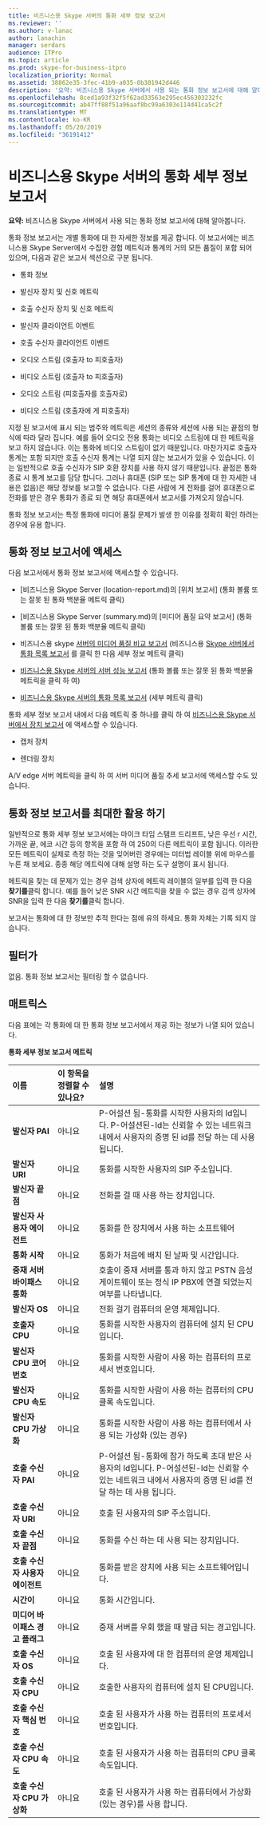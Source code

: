 ```yaml
---
title: 비즈니스용 Skype 서버의 통화 세부 정보 보고서
ms.reviewer: ''
ms.author: v-lanac
author: lanachin
manager: serdars
audience: ITPro
ms.topic: article
ms.prod: skype-for-business-itpro
localization_priority: Normal
ms.assetid: 38862e35-3fec-41b9-a035-0b301942d446
description: '요약: 비즈니스용 Skype 서버에서 사용 되는 통화 정보 보고서에 대해 알아봅니다.'
ms.openlocfilehash: 8ced1a93f32f5f62ad33563e295ec456303232fc
ms.sourcegitcommit: ab47ff88f51a96aaf8bc99a6303e114d41ca5c2f
ms.translationtype: MT
ms.contentlocale: ko-KR
ms.lasthandoff: 05/20/2019
ms.locfileid: "36191412"
---
```

# <a name="call-detail-report-in-skype-for-business-server"></a>비즈니스용 Skype 서버의 통화 세부 정보 보고서
 
**요약:** 비즈니스용 Skype 서버에서 사용 되는 통화 정보 보고서에 대해 알아봅니다.
  
통화 정보 보고서는 개별 통화에 대 한 자세한 정보를 제공 합니다. 이 보고서에는 비즈니스용 Skype Server에서 수집한 경험 메트릭과 통계의 거의 모든 품질이 포함 되어 있으며, 다음과 같은 보고서 섹션으로 구분 됩니다.
  
- 통화 정보 
    
- 발신자 장치 및 신호 메트릭
    
- 호출 수신자 장치 및 신호 메트릭
    
- 발신자 클라이언트 이벤트
    
- 호출 수신자 클라이언트 이벤트
    
- 오디오 스트림 (호출자 to 피호출자)
    
- 비디오 스트림 (호출자 to 피호출자)
    
- 오디오 스트림 (피호출자를 호출자로)
    
- 비디오 스트림 (호출자에 게 피호출자)
    
지정 된 보고서에 표시 되는 범주와 메트릭은 세션의 종류와 세션에 사용 되는 끝점의 형식에 따라 달라 집니다. 예를 들어 오디오 전용 통화는 비디오 스트림에 대 한 메트릭을 보고 하지 않습니다. 이는 통화에 비디오 스트림이 없기 때문입니다. 마찬가지로 호출자 통계는 포함 되지만 호출 수신자 통계는 나열 되지 않는 보고서가 있을 수 있습니다. 이는 일반적으로 호출 수신자가 SIP 호환 장치를 사용 하지 않기 때문입니다. 끝점은 통화 종료 시 통계 보고를 담당 합니다. 그러나 휴대폰 (SIP 또는 SIP 통계에 대 한 자세한 내용은 없음)은 해당 정보를 보고할 수 없습니다. 다른 사람에 게 전화를 걸어 휴대폰으로 전화를 받은 경우 통화가 종료 되 면 해당 휴대폰에서 보고서를 가져오지 않습니다.
  
통화 정보 보고서는 특정 통화에 미디어 품질 문제가 발생 한 이유를 정확히 확인 하려는 경우에 유용 합니다.
  
## <a name="accessing-the-call-detail-report"></a>통화 정보 보고서에 액세스

다음 보고서에서 통화 정보 보고서에 액세스할 수 있습니다.
  
- [비즈니스용 Skype Server (location-report.md)의 [위치 보고서] (통화 볼륨 또는 잘못 된 통화 백분율 메트릭 클릭)
    
- [비즈니스용 Skype Server (summary.md)의 [미디어 품질 요약 보고서] (통화 볼륨 또는 잘못 된 통화 백분율 메트릭 클릭)
    
- 비즈니스용 skype [서버의 미디어 품질 비교 보고서](comparison.md) (비즈니스용 [Skype 서버에서 통화 목록 보고서](call-list-report-0.md) 를 클릭 한 다음 세부 정보 메트릭 클릭)
    
- [비즈니스용 Skype 서버의 서버 성능 보고서](server-performance.md) (통화 볼륨 또는 잘못 된 통화 백분율 메트릭을 클릭 하 여)
    
- [비즈니스용 Skype 서버의 통화 목록 보고서](call-list-report-0.md) (세부 메트릭 클릭)
    
통화 세부 정보 보고서 내에서 다음 메트릭 중 하나를 클릭 하 여 [비즈니스용 Skype 서버에서 장치 보고서](device-report.md) 에 액세스할 수 있습니다.
  
- 캡처 장치
    
- 렌더링 장치
    
A/V edge 서버 메트릭을 클릭 하 여 서버 미디어 품질 추세 보고서에 액세스할 수도 있습니다.
  
## <a name="making-the-best-use-of-the-call-detail-report"></a>통화 정보 보고서를 최대한 활용 하기

일반적으로 통화 세부 정보 보고서에는 마이크 타임 스탬프 드리프트, 낮은 우선 r 시간, 가까운 끝, 에코 시간 등의 항목을 포함 하 여 250의 다른 메트릭이 포함 됩니다. 이러한 모든 메트릭이 실제로 측정 하는 것을 잊어버린 경우에는 미터법 레이블 위에 마우스를 누른 채 보세요. 종종 해당 메트릭에 대해 설명 하는 도구 설명이 표시 됩니다.
  
메트릭을 찾는 데 문제가 있는 경우 검색 상자에 메트릭 레이블의 일부를 입력 한 다음 **찾기를**클릭 합니다. 예를 들어 낮은 SNR 시간 메트릭을 찾을 수 없는 경우 검색 상자에 SNR을 입력 한 다음 **찾기를**클릭 합니다.
  
보고서는 통화에 대 한 정보만 추적 한다는 점에 유의 하세요. 통화 자체는 기록 되지 않습니다.
  
## <a name="filters"></a>필터가

없음. 통화 정보 보고서는 필터링 할 수 없습니다.
  
## <a name="metrics"></a>매트릭스

다음 표에는 각 통화에 대 한 통화 정보 보고서에서 제공 하는 정보가 나열 되어 있습니다.
  
**통화 세부 정보 보고서 메트릭**

|**이름**|**이 항목을 정렬할 수 있나요?**|**설명**|
|:-----|:-----|:-----|
|**발신자 PAI** <br/> |아니요  <br/> |P-어설션 됨-통화를 시작한 사용자의 Id입니다. P-어설션된-Id는 신뢰할 수 있는 네트워크 내에서 사용자의 증명 된 id를 전달 하는 데 사용 됩니다.  <br/> |
|**발신자 URI** <br/> |아니요  <br/> |통화를 시작한 사용자의 SIP 주소입니다.  <br/> |
|**발신자 끝점** <br/> |아니요  <br/> |전화를 걸 때 사용 하는 장치입니다.  <br/> |
|**발신자 사용자 에이전트** <br/> |아니요  <br/> |통화를 한 장치에서 사용 하는 소프트웨어  <br/> |
|**통화 시작** <br/> |아니요  <br/> |통화가 처음에 배치 된 날짜 및 시간입니다.  <br/> |
|**중재 서버 바이패스 통화** <br/> |아니요  <br/> |호출이 중재 서버를 통과 하지 않고 PSTN 음성 게이트웨이 또는 정식 IP PBX에 연결 되었는지 여부를 나타냅니다.  <br/> |
|**발신자 OS** <br/> |아니요  <br/> |전화 걸기 컴퓨터의 운영 체제입니다.  <br/> |
|**호출자 CPU** <br/> |아니요  <br/> |통화를 시작한 사용자의 컴퓨터에 설치 된 CPU입니다.  <br/> |
|**발신자 CPU 코어 번호** <br/> |아니요  <br/> |통화를 시작한 사람이 사용 하는 컴퓨터의 프로세서 번호입니다.  <br/> |
|**발신자 CPU 속도** <br/> |아니요  <br/> |통화를 시작한 사람이 사용 하는 컴퓨터의 CPU 클록 속도입니다.  <br/> |
|**발신자 CPU 가상화** <br/> |아니요  <br/> |통화를 시작한 사람이 사용 하는 컴퓨터에서 사용 되는 가상화 (있는 경우)  <br/> |
|**호출 수신자 PAI** <br/> |아니요  <br/> |P-어설션 됨-통화에 참가 하도록 초대 받은 사용자의 Id입니다. P-어설션된-Id는 신뢰할 수 있는 네트워크 내에서 사용자의 증명 된 id를 전달 하는 데 사용 됩니다.  <br/> |
|**호출 수신자 URI** <br/> |아니요  <br/> |호출 된 사용자의 SIP 주소입니다.  <br/> |
|**호출 수신자 끝점** <br/> |아니요  <br/> |통화를 수신 하는 데 사용 되는 장치입니다.  <br/> |
|**호출 수신자 사용자 에이전트** <br/> |아니요  <br/> |통화를 받은 장치에 사용 되는 소프트웨어입니다.  <br/> |
|**시간이** <br/> |아니요  <br/> |통화 시간입니다.  <br/> |
|**미디어 바이패스 경고 플래그** <br/> |아니요  <br/> |중재 서버를 우회 했을 때 발급 되는 경고입니다.  <br/> |
|**호출 수신자 OS** <br/> |아니요  <br/> |호출 된 사용자에 대 한 컴퓨터의 운영 체제입니다.  <br/> |
|**호출 수신자 CPU** <br/> |아니요  <br/> |호출한 사용자의 컴퓨터에 설치 된 CPU입니다.  <br/> |
|**호출 수신자 핵심 번호** <br/> |아니요  <br/> |호출 된 사용자가 사용 하는 컴퓨터의 프로세서 번호입니다.  <br/> |
|**호출 수신자 CPU 속도** <br/> |아니요  <br/> |호출 된 사용자가 사용 하는 컴퓨터의 CPU 클록 속도입니다.  <br/> |
|**호출 수신자 CPU 가상화** <br/> |아니요  <br/> |호출 된 사용자가 사용 하는 컴퓨터에서 가상화 (있는 경우)를 사용 합니다.  <br/> |
   

